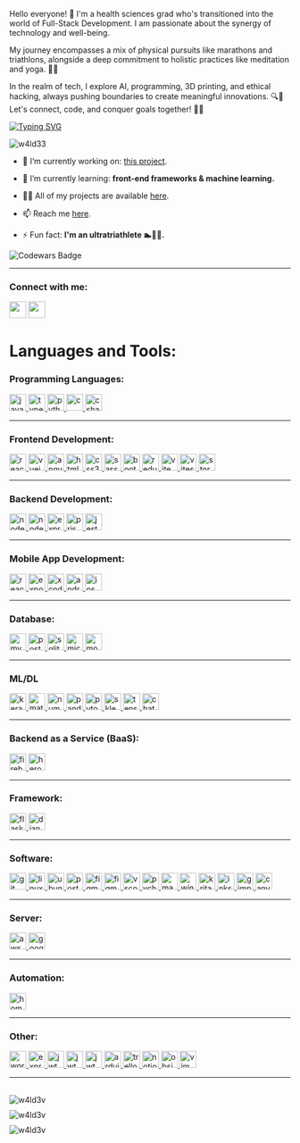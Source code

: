 

Hello everyone! 🌟 I'm a health sciences grad who's transitioned into the world of Full-Stack Development. I am passionate about the synergy of technology and well-being. 

My journey encompasses a mix of physical pursuits like marathons and triathlons, alongside a deep commitment to holistic practices like meditation and yoga. 💪🧘

In the realm of tech, I explore AI, programming, 3D printing, and ethical hacking, always pushing boundaries to create meaningful innovations. 🔍🤖 Let's connect, code, and conquer goals together! 🚀💙 

<p align="left">
<a href="https://git.io/typing-svg"><img src="https://readme-typing-svg.demolab.com?font=Fira+Code&duration=1500&pause=500&color=9325C0&random=false&width=435&lines=Coding.;Tech.;Web+Development.;Software.;No+Code.;Low+Code.;Ethical+Hacking.;3D+Printing+%26+Modelling." alt="Typing SVG" /></a>
</p>

<p align="left"> <img src="https://komarev.com/ghpvc/?username=w4ld33&label=Profile%20views&color=0e75b6&style=flat" alt="w4ld33" /> </p>

- 🔭 I’m currently working on: [this project](https://github.com/W4LD33/moody_metrics).

- 🌱 I’m currently learning: **front-end frameworks & machine learning.**

- 👨‍💻 All of my projects are available [here](https://valdemaras.tech/).

- 📫 Reach me [here](mailto:girstautas.valdemaras@gmail.com).

- ⚡ Fun fact: **I'm an ultratriathlete 🏊🚴🏃.**

![Codewars Badge](https://www.codewars.com/users/W4LD3V/badges/small)

<hr />

<h3 align="left">Connect with me:</h3>
<p align="left">
<a href="https://linkedin.com/in/valdemaras-girstautas" target="blank"><img height="30" src="https://img.shields.io/badge/linkedin-%230077B5.svg?&style=for-the-badge&logo=linkedin&logoColor=white" /></a>
<a href="https://fb.com/girstautas.valdemaras" target="blank"><img height="30" src="https://img.shields.io/badge/Facebook-1877F2?style=for-the-badge&logo=facebook&logoColor=white" /></a>
</p>

<h1 align="left">Languages and Tools:</h1>

<h3>Programming Languages:</h3>
<p align="left">
  <a href="https://developer.mozilla.org/en-US/docs/Web/JavaScript" target="_blank" rel="noreferrer">
    <img src="https://img.shields.io/badge/javascript-%23323330.svg?style=for-the-badge&logo=javascript&logoColor=%23F7DF1E" alt="javascript" height="30"/>
  </a>
  <a href="https://www.typescriptlang.org/" target="_blank" rel="noreferrer">
    <img src="https://img.shields.io/badge/typescript-%23007ACC.svg?style=for-the-badge&logo=typescript&logoColor=white" alt="typescript" height="30"/>
  </a>
  <a href="https://www.python.org" target="_blank" rel="noreferrer">
    <img src="https://img.shields.io/badge/python-3670A0?style=for-the-badge&logo=python&logoColor=ffdd54" alt="python" height="30"/>
  </a>
  <a href="https://www.cprogramming.com/" target="_blank" rel="noreferrer">
    <img src="https://img.shields.io/badge/c-%2300599C.svg?style=for-the-badge&logo=c&logoColor=white" alt="c" height="30"/>
  </a>
  <a href="https://www.w3schools.com/cs/" target="_blank" rel="noreferrer">
    <img src="https://img.shields.io/badge/c%23-%23239120.svg?style=for-the-badge&logo=csharp&logoColor=white" alt="csharp" height="30"/>
  </a>
</p>

<hr />

<h3>Frontend Development:</h3>
<p align="left">
  <a href="https://reactjs.org/" target="_blank" rel="noreferrer">
    <img src="https://img.shields.io/badge/react-%2320232a.svg?style=for-the-badge&logo=react&logoColor=%2361DAFB" alt="react" height="30"/>
  </a>
    <a href="https://vuejs.org/" target="_blank" rel="noreferrer">
    <img src="https://img.shields.io/badge/vuejs-%2335495e.svg?style=for-the-badge&logo=vuedotjs&logoColor=%234FC08D" alt="vuejs" height="30"/>
  </a>
  <a href="https://angular.io" target="_blank" rel="noreferrer">
    <img src="https://img.shields.io/badge/angular-%23DD0031.svg?style=for-the-badge&logo=angular&logoColor=white" alt="angular" height="30"/>
  </a>
  <a href="https://www.w3.org/html/" target="_blank" rel="noreferrer">
    <img src="https://img.shields.io/badge/html5-%23E34F26.svg?style=for-the-badge&logo=html5&logoColor=white" alt="html5" height="30"/>
  </a>
  <a href="https://www.w3schools.com/css/" target="_blank" rel="noreferrer">
    <img src="https://img.shields.io/badge/css3-%231572B6.svg?style=for-the-badge&logo=css3&logoColor=white" alt="css3" height="30"/>
  </a>
  <a href="https://sass-lang.com" target="_blank" rel="noreferrer">
    <img src="https://img.shields.io/badge/SASS-hotpink.svg?style=for-the-badge&logo=SASS&logoColor=white" alt="sass" height="30"/>
  </a>
  <a href="https://getbootstrap.com" target="_blank" rel="noreferrer">
    <img src="https://img.shields.io/badge/bootstrap-%238511FA.svg?style=for-the-badge&logo=bootstrap&logoColor=white" alt="bootstrap" height="30"/>
  </a>
  <a href="https://redux.js.org" target="_blank" rel="noreferrer">
    <img src="https://img.shields.io/badge/redux-%23593d88.svg?style=for-the-badge&logo=redux&logoColor=white" alt="redux" height="30"/>
  </a>
  <a href="https://vite.dev/" target="_blank" rel="noreferrer">
    <img src="https://img.shields.io/badge/Vite-646CFF?logo=vite&logoColor=fff" alt="vite" height="30"/>
  </a>
  <a href="https://vitest.dev/" target="_blank" rel="noreferrer">
    <img src="https://img.shields.io/badge/Vitest-6E9F18?logo=vitest&logoColor=fff" alt="vitest" height="30"/>
  </a>
  <a href="https://storybook.js.org/" target="_blank" rel="noreferrer">
    <img src="https://img.shields.io/badge/Storybook-FF4785?logo=storybook&logoColor=fff)" alt="storybook" height="30"/>
  </a>
</p>

<hr />

<h3>Backend Development:</h3>
<p align="left">
  <a href="https://nodejs.org" target="_blank" rel="noreferrer">
    <img src="https://img.shields.io/badge/node.js-6DA55F?style=for-the-badge&logo=node.js&logoColor=white" alt="nodejs" height="30"/>
  </a>
  <a href="https://www.npmjs.com/package/nodemon" target="_blank" rel="noreferrer">
    <img src="https://img.shields.io/badge/NODEMON-%23323330.svg?style=for-the-badge&logo=nodemon&logoColor=%BBDEAD" alt="nodemon" height="30"/>
  </a>
  <a href="https://expressjs.com" target="_blank" rel="noreferrer">
    <img src="https://img.shields.io/badge/express.js-%23404d59.svg?style=for-the-badge&logo=express&logoColor=%2361DAFB" alt="expressjs" height="30"/>
  </a>
  <a href="https://www.prisma.io/" target="_blank" rel="noreferrer">
    <img src="https://img.shields.io/badge/Prisma-2D3748?logo=prisma&logoColor=white" alt="prisma" height="30"/>
  </a>
  <a href="https://jestjs.io/" target="_blank" rel="noreferrer">
    <img src="https://img.shields.io/badge/Jest-C21325?logo=jest&logoColor=fff)" alt="jest" height="30"/>
  </a>
</p>

<hr />

<h3>Mobile App Development:</h3>
<p align="left">
  <a href="https://reactnative.dev/" target="_blank" rel="noreferrer">
    <img src="https://img.shields.io/badge/react_native-%2320232a.svg?style=for-the-badge&logo=react&logoColor=%2361DAFB" alt="reactnative" height="30"/>
  </a>
  <a href="https://expo.dev/" target="_blank" rel="noreferrer">
    <img src="https://img.shields.io/badge/expo-1C1E24?style=for-the-badge&logo=expo&logoColor=#D04A37" alt="expo" height="30"/>
  </a>
  <a href="https://developer.apple.com/xcode/" target="_blank" rel="noreferrer">
    <img src="https://img.shields.io/badge/Xcode-007ACC?style=for-the-badge&logo=Xcode&logoColor=white" alt="xcode" height="30"/>
  </a>
  <a href="https://developer.android.com" target="_blank" rel="noreferrer">
    <img src="https://img.shields.io/badge/Android-3DDC84?style=for-the-badge&logo=android&logoColor=white" alt="android" height="30"/>
  </a>
  <a href="https://www.apple.com/ios" target="_blank" rel="noreferrer">
    <img src="https://img.shields.io/badge/iOS-000000?style=for-the-badge&logo=ios&logoColor=white" alt="ios" height="30"/>
  </a>
</p>

<hr />

<h3>Database:</h3>
<p align="left">
  <a href="https://www.mysql.com/" target="_blank" rel="noreferrer">
    <img src="https://img.shields.io/badge/mysql-%2300f.svg?style=for-the-badge&logo=mysql&logoColor=white" alt="mysql" height="30"/>
  </a>
  <a href="https://www.postgresql.org" target="_blank" rel="noreferrer">
    <img src="https://img.shields.io/badge/postgres-%23316192.svg?style=for-the-badge&logo=postgresql&logoColor=white" alt="postgresql" height="30"/>
  </a>
  <a href="https://www.sqlite.org/" target="_blank" rel="noreferrer">
    <img src="https://img.shields.io/badge/sqlite-%2307405e.svg?style=for-the-badge&logo=sqlite&logoColor=white" alt="sqlite" height="30"/>
  </a>
  <a href="https://www.microsoft.com/sql-server" target="_blank" rel="noreferrer">
    <img src="https://img.shields.io/badge/Microsoft%20SQL%20Server-CC2927?style=for-the-badge&logo=microsoft%20sql%20server&logoColor=white" alt="microsoft-sql-server" height="30">
  </a>
  <a href="https://www.mongodb.com/" target="_blank" rel="noreferrer">
    <img src="https://img.shields.io/badge/MongoDB-%234ea94b.svg?style=for-the-badge&logo=mongodb&logoColor=white" alt="mongodb" height="30"/>
  </a>
</p>

<hr />

<h3>ML/DL</h3>
<p align="left">
  <a href="https://www.keras.com/" target="_blank" rel="noreferrer">
    <img src="https://img.shields.io/badge/Keras-%23D00000.svg?style=for-the-badge&logo=Keras&logoColor=white" alt="keras" height="30"/>
  </a>
  <a href="https://www.matplotlib.org" target="_blank" rel="noreferrer">
    <img src="https://img.shields.io/badge/Matplotlib-%23ffffff.svg?style=for-the-badge&logo=Matplotlib&logoColor=black" alt="matplotlib" height="30"/>
  </a>
  <a href="https://www.sqlite.org/" target="_blank" rel="noreferrer">
    <img src="https://img.shields.io/badge/numpy-%23013243.svg?style=for-the-badge&logo=numpy&logoColor=white" alt="numpy" height="30"/>
  </a>
  <a href="https://www.pandas.com" target="_blank" rel="noreferrer">
    <img src="https://img.shields.io/badge/pandas-%23150458.svg?style=for-the-badge&logo=pandas&logoColor=white" alt="pandas" height="30">
  </a>
  <a href="https://www.pytorch.com/" target="_blank" rel="noreferrer">
    <img src="https://img.shields.io/badge/PyTorch-%23EE4C2C.svg?style=for-the-badge&logo=PyTorch&logoColor=white" alt="pytorch" height="30"/>
  </a>
  <a href="https://www.sklearn.com/" target="_blank" rel="noreferrer">
    <img src="https://img.shields.io/badge/scikit--learn-%23F7931E.svg?style=for-the-badge&logo=scikit-learn&logoColor=white" alt="sklearn" height="30"/>
  </a>
  <a href="https://www.tensorflow.com/" target="_blank" rel="noreferrer">
    <img src="https://img.shields.io/badge/TensorFlow-%23FF6F00.svg?style=for-the-badge&logo=TensorFlow&logoColor=white" alt="tensorflow" height="30"/>
  </a>
  <a href="https://www.chatgpt.com/" target="_blank" rel="noreferrer">
    <img src="https://img.shields.io/badge/chatGPT-74aa9c?style=for-the-badge&logo=openai&logoColor=white" alt="chatgpt" height="30"/>
  </a>
</p>

<hr />

<h3>Backend as a Service (BaaS):</h3>
<p align="left">
  <a href="https://firebase.google.com/" target="_blank" rel="noreferrer">
    <img src="https://img.shields.io/badge/firebase-%23039BE5.svg?style=for-the-badge&logo=firebase" alt="firebase" height="30"/>
  </a>
  <a href="https://heroku.com" target="_blank" rel="noreferrer">
    <img src="https://img.shields.io/badge/heroku-%23430098.svg?style=for-the-badge&logo=heroku&logoColor=white" alt="heroku" height="30"/>
  </a>
</p>

<hr />

<h3>Framework:</h3>
<p align="left">
  <a href="https://flask.palletsprojects.com/" target="_blank" rel="noreferrer">
    <img src="https://img.shields.io/badge/flask-%23000.svg?style=for-the-badge&logo=flask&logoColor=white" alt="flask" height="30"/>
  </a>
  <a href="https://django.com/" target="_blank" rel="noreferrer">
    <img src="https://img.shields.io/badge/django-%23092E20.svg?style=for-the-badge&logo=django&logoColor=white" alt="django" height="30"/>
  </a>
</p>

<hr />

<h3>Software:</h3>
<p align="left">
  <a href="https://git-scm.com/" target="_blank" rel="noreferrer">
    <img src="https://img.shields.io/badge/git-%23F05033.svg?style=for-the-badge&logo=git&logoColor=white" alt="git" height="30"/>
  </a>
  <a href="https://www.linux.org/" target="_blank" rel="noreferrer">
    <img src="https://img.shields.io/badge/Linux-FCC624?style=for-the-badge&logo=linux&logoColor=black" alt="linux" height="30"/>
  </a>
  <a href="https://www.ubuntu.com/" target="_blank" rel="noreferrer">
    <img src="https://img.shields.io/badge/Ubuntu-E95420?style=for-the-badge&logo=ubuntu&logoColor=white" alt="ubunti" height="30"/>
  </a>
  <a href="https://postman.com" target="_blank" rel="noreferrer">
    <img src="https://img.shields.io/badge/Postman-FF6C37?style=for-the-badge&logo=postman&logoColor=white" alt="postman" height="30"/>
  </a>
  <a href="https://www.figma.com/" target="_blank" rel="noreferrer">
    <img src="https://img.shields.io/badge/figma-%23F24E1E.svg?style=for-the-badge&logo=figma&logoColor=white" alt="figma" height="30"/>
  </a>
  <a href="https://www.docker.com/" target="_blank" rel="noreferrer">
    <img src="https://img.shields.io/badge/docker-%230db7ed.svg?style=for-the-badge&logo=docker&logoColor=white" alt="figma" height="30"/>
  </a>
  <a href="https://code.visualstudio.com/" target="_blank" rel="noreferrer">
    <img src="https://img.shields.io/badge/Visual%20Studio%20Code-0078d7.svg?style=for-the-badge&logo=visual-studio-code&logoColor=white" alt="vscode" height="30"/>
  </a>
  <a href="https://www.jetbrains.com/pycharm/" target="_blank" rel="noreferrer">
    <img src="https://img.shields.io/badge/pycharm-143?style=for-the-badge&logo=pycharm&logoColor=black&color=black&labelColor=green" alt="pycharm" height="30"/>
  </a>
  <a href="https://support.apple.com/downloads/macos" target="_blank" rel="noreferrer">
    <img src="https://img.shields.io/badge/mac%20os-000000?style=for-the-badge&logo=macos&logoColor=F0F0F0" alt="macos" height="30"/>
  </a>
  <a href="https://www.microsoft.com/en-us/windows" target="_blank" rel="noreferrer">
    <img src="https://img.shields.io/badge/Windows-0078D6?style=for-the-badge&logo=windows&logoColor=white" alt="windows" height="30"/>
  </a>
  <a href="https://krita.org/en/" target="_blank" rel="noreferrer">
    <img src="https://img.shields.io/badge/Krita-203759?style=for-the-badge&logo=krita&logoColor=EEF37B" alt="krita" height="30"/>
  </a>
  <a href="https://inkscape.org/" target="_blank" rel="noreferrer">
    <img src="https://img.shields.io/badge/Inkscape-e0e0e0?style=for-the-badge&logo=inkscape&logoColor=080A13" alt="inkscape" height="30"/>
  </a>
  <a href="https://www.gimp.org/" target="_blank" rel="noreferrer">
    <img src="https://img.shields.io/badge/Gimp-657D8B?style=for-the-badge&logo=gimp&logoColor=FFFFFF" alt="gimp" height="30"/>
  </a>
  <a href="https://www.canva.com/" target="_blank" rel="noreferrer">
    <img src="https://img.shields.io/badge/Canva-%2300C4CC.svg?style=for-the-badge&logo=Canva&logoColor=white" alt="canva" height="30"/>
  </a>
</p>

<hr />

<h3>Server:</h3>
<p align="left">
  <a href="https://aws.amazon.com" target="_blank" rel="noreferrer">
    <img src="https://img.shields.io/badge/AWS-%23FF9900.svg?style=for-the-badge&logo=amazon-aws&logoColor=white" alt="aws" height="30"/>
  </a>
  <a href="https://cloud.google.com/apis" target="_blank" rel="noreferrer">
    <img src="https://img.shields.io/badge/GoogleCloud-%234285F4.svg?style=for-the-badge&logo=google-cloud&logoColor=white" alt="google-cloud" height="30"/>
  </a>
</p>

<hr />

<h3>Automation:</h3>
<p align="left">
  <a href="https://www.home-assistant.io/" target="_blank" rel="noreferrer">
    <img src="https://img.shields.io/badge/home%20assistant-%2341BDF5.svg?style=for-the-badge&logo=home-assistant&logoColor=white" alt="home-assistant" height="30"/>
  </a>
</p>

<hr />

<h3>Other:</h3>
<p align="left">
  <a href="https://wordpress.org/" target="_blank" rel="noreferrer">
    <img src="https://img.shields.io/badge/WordPress-%23117AC9.svg?style=for-the-badge&logo=WordPress&logoColor=white" alt="wordpress" height="30"/>
  </a>
  <a href="https://expressjs.com" target="_blank" rel="noreferrer">
    <img src="https://img.shields.io/badge/netlify-%23000000.svg?style=for-the-badge&logo=netlify&logoColor=#00C7B7" alt="expressjs" height="30"/>
  </a>
  <a href="https://www.jwt.org" target="_blank" rel="noreferrer">
    <img src="https://img.shields.io/badge/JWT-black?style=for-the-badge&logo=JSON%20web%20tokens" alt="jwt" height="30"/>
  </a>
  <a href="https://www.microsoft.com/en-us/microsoft-365/excel" target="_blank" rel="noreferrer">
    <img src="https://img.shields.io/badge/Microsoft_Excel-217346?style=for-the-badge&logo=microsoft-excel&logoColor=white" alt="jwt" height="30"/>
  </a>
  <a href="https://www.libreoffice.org/" target="_blank" rel="noreferrer">
    <img src="https://img.shields.io/badge/LibreOffice-%2318A303?style=for-the-badge&logo=LibreOffice&logoColor=white" alt="jwt" height="30"/>
  </a>
  <a href="https://www.arduino.cc/" target="_blank" rel="noreferrer">
    <img src="https://img.shields.io/badge/-Arduino-00979D?style=for-the-badge&logo=Arduino&logoColor=white" alt="arduino" height="30"/>
  </a>
  <a href="https://trello.com/" target="_blank" rel="noreferrer">
    <img src="https://img.shields.io/badge/Trello-%23026AA7.svg?style=for-the-badge&logo=Trello&logoColor=white" alt="trello" height="30"/>
  </a>
  <a href="https://www.notion.so/" target="_blank" rel="noreferrer">
    <img src="https://img.shields.io/badge/Notion-%23000000.svg?style=for-the-badge&logo=notion&logoColor=white" alt="notion" height="30"/>
  </a>
  <a href="https://obsidian.md/" target="_blank" rel="noreferrer">
    <img src="https://img.shields.io/badge/Obsidian-%23483699.svg?style=for-the-badge&logo=obsidian&logoColor=white" alt="obsidian" height="30"/>
  </a>
  <a href="https://www.vim.org/" target="_blank" rel="noreferrer">
    <img src="https://img.shields.io/badge/VIM-%2311AB00.svg?style=for-the-badge&logo=vim&logoColor=white" alt="vim" height="30"/>
  </a>
</p>

<hr />
<br>

<div style="display: flex; flex-direction: column; align-items: center; gap: 10px;">
    <div style="width: 100%; border-radius: 5px;">
        <img src="https://github-readme-stats.vercel.app/api/top-langs?username=w4ld3v&show_icons=true&locale=en&layout=compact" alt="w4ld3v" />
    </div>
    <div style="width: 100%; border-radius: 5px;">
        <img src="https://github-readme-stats.vercel.app/api?username=w4ld3v&show_icons=true&locale=en" alt="w4ld3v" />
    </div>
    <div style="width: 100%; border-radius: 5px;">
        <img src="https://github-readme-streak-stats.herokuapp.com/?user=w4ld3v&" alt="w4ld3v" />
    </div>
</div>
